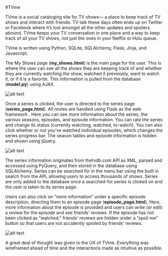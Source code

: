 #TVme

TVme is a social cataloging site for TV shows— a place to keep track of TV shows and interact with friends. TV talk these days often ends up on Twitter or Facebook where it’s lost amongst all the other updates and spoilers abound. TVme keeps your TV conversation in one place and a way to keep track of all your TV shows, not just the ones in your Netflix or Hulu queue.

TVme is written using Python, SQLite, SQLAlchemy, Flask, Jinja, and Javascript.

The My Shows page (**my_shows.html**) is the main page for the user. This is where the user can see all the shows they are keeping track of and whether they are currently watching the show, watched it previously, want to watch it, or if it is a favorite. This information is pulled from the database (**model.py**) using AJAX.

![alt text](https://github.com/KelseyYocum/Hackbright_Project/blob/master/static/img/Screen%20Shot%202013-12-03%20at%2012.07.37%20PM.png?raw=true "My Shows Page")

Once a series is clicked, the user is directed to the series page (**series_page.html**). All routes are handled using Flask as the web framework . Here you can see more information about the series, the various seasons, episodes, and episode information. You can rate the series and change its status (currently watching, watched, to-watch). You can also click whether or not you’ve watched individual episodes, which changes the series progress bar. The season tables and episode information is hidden and shown using jQuery.

![alt text](https://github.com/KelseyYocum/Hackbright_Project/blob/master/static/img/Screen%20Shot%202013-12-03%20at%2012.07.02%20PM.png?raw=true "Series Page") 

The series information originates from thetvdb.com API as XML, parsed and accessed using PyQuery, and then stored in the database using SQLAlchemy. Series can be searched for in the menu bar using the built in search from the API, allowing users to access thousands of shows. Series are only added to the database once a searched-for series is clicked on and the user is taken to its series page.

Users can also click on “more information” under a specific episode description, directing them to an episode page (**episode_page.html**). Here, more information about the episode is provided and users can write (or edit) a review for the episode and see friends’ reviews. If the episode has not been clicked as “watched,” friends’ reviews are hidden under a “spoil me” button so that users are not accidently spoiled by friends’ reviews.

![alt text](https://github.com/KelseyYocum/Hackbright_Project/blob/master/static/img/Screen%20Shot%202013-12-03%20at%2012.08.14%20PM.png?raw=true "Episode Page") 

A great deal of thought was given to the UX of TVme. Everything was wireframed ahead of time and the interactions made as intuitive as possible.
